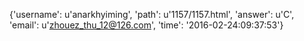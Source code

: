 {'username': u'anarkhyiming', 'path': u'1157/1157.html', 'answer': u'C', 'email': u'zhouez_thu_12@126.com', 'time': '2016-02-24:09:37:53'}